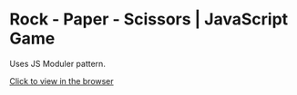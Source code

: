 # Rock - Paper - Scissors | JavaScript Game

Uses JS Moduler pattern.

[Click to view in the browser](https://husseyexplores.github.io/husseyexplores.rockpaperscissors/)
